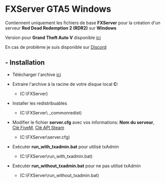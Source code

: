 # FXServer GTA5 Windows

Contiennent uniquement les fichiers de base **FXServer** pour la création d'un serveur **Red Dead Redemption 2 (RDR2)** sur **Windows**

Version pour **Grand Theft Auto V** disponible [ici](https://github.com/IceWeedo/FXServer_GTA5_Windows)

En cas de problème je suis disponible sur [Discord](https://discord.com/invite/xPGrCh5)

## - Installation

  * Télécharger l'archive [ici](https://github.com/IceWeedo/FXServer_GTA5_Windows/releases/latest)
  * Extraire l'archive à la racine de votre disque local **C:**
    * (C:\FXServer)

  * Installer les redistribuables
    * (C:\FXServer\ _commonredist)

  * Modifier le fichier **server.cfg** avec vos informations: **Nom du serveur**, [Clé FiveM](https://keymaster.fivem.net), [Clé API Steam](https://steamcommunity.com/dev/apikey)
    * (C:\FXServer\server.cfg)

  * Exécuter **run_with_txadmin.bat** pour utilisé txAdmin
    * (C:\FXServer\run_with_txadmin.bat)
    
  * Exécuter **run_without_txadmin.bat** pour ne pas utilisé txAdmin
    * (C:\FXServer\run_without_txadmin.bat)
